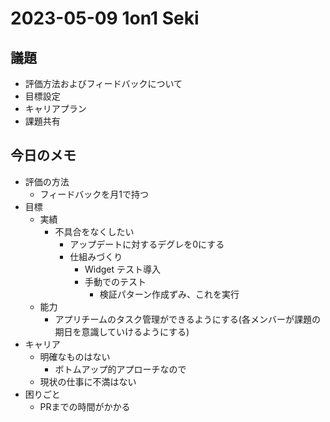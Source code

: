 # 2023-05-09 1on1 Seki

## 議題

- 評価方法およびフィードバックについて
- 目標設定
- キャリアプラン
- 課題共有

## 今日のメモ

- 評価の方法
  - フィードバックを月1で持つ
- 目標
  - 実績
    - 不具合をなくしたい
      - アップデートに対するデグレを0にする
      - 仕組みづくり
        - Widget テスト導入
        - 手動でのテスト
          - 検証パターン作成ずみ、これを実行
  - 能力
    - アプリチームのタスク管理ができるようにする(各メンバーが課題の期日を意識していけるようにする)
- キャリア
  - 明確なものはない
    - ボトムアップ的アプローチなので
  - 現状の仕事に不満はない
- 困りごと
  - PRまでの時間がかかる
